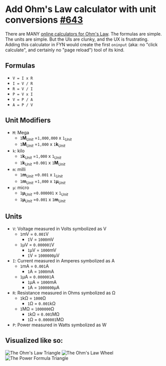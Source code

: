 #  Add Ohm's Law calculator with unit conversions [#643][issue]
There are MANY [online calculators for Ohm's Law][calculator1]. The formulas are simple. The units are simple. But the UIs are clunky, and the UX is frustrating. Adding this calculator in FYN would create the first `oninput` (aka: no "click calculate", and certainly no "page reload") tool of its kind.

## Formulas
- `V = I x R`
- `I = V / R`
- `R = V / I`
- `P = V x I`
- `V = P / A`
- `A = P / V`

## Unit Modifiers
- `M`: Mega
  - `1`**M**<sub>*Unit*</sub> =`1,000,000` x `1`<sub>*Unit*</sub>
  - `1`**M**<sub>*Unit*</sub> =`1,000` x `1`**k**<sub>*Unit*</sub>
- `k`: kilo
  - `1`**k**<sub>*Unit*</sub> =`1,000` x `1`<sub>*Unit*</sub>
  - `1`**k**<sub>*Unit*</sub> =`0.001` x `1`**M**<sub>*Unit*</sub>
- `m`: milli
  - `1`**m**<sub>*Unit*</sub> =`0.001` x `1`<sub>*Unit*</sub>
  - `1`**m**<sub>*Unit*</sub> =`1,000` x `1`**µ**<sub>*Unit*</sub>
- `µ`: micro
  - `1`**µ**<sub>*Unit*</sub> =`0.000001` x `1`<sub>*Unit*</sub>
  - `1`**µ**<sub>*Unit*</sub> =`0.001` x `1`**m**<sub>*Unit*</sub>

## Units
- `V`: Voltage measured in Volts symbolized as V
  - `1`mV = `0.001`V
    - `1`V = `1000`mV
  - `1`µV = `0.000001`V
    - `1`µV = `1000`mV
    - `1`V = `1000000`µV
- `I`: Current measured in Amperes symbolized as A
  - `1`mA = `0.001`A
    - `1`A = `1000`mA
  - `1`µA = `0.000001`A
    - `1`µA = `1000`mA
    - `1`A = `1000000`µA
- `R`: Resistance measured in Ohms symbolized as Ω
  - `1`kΩ = `1000`Ω
    - `1`Ω = `0.001`kΩ
  - `1`MΩ = `1000000`Ω
    - `1`kΩ = `0.001`MΩ
    - `1`Ω = `0.000001`MΩ
- `P`: Power measured in Watts symbolized as W



## Visualized like so:
![The Ohm's Law Triangle][triangle]
![The Ohm's Law Wheel][wheel]
![The Power Formula Triangle][power]

[calculator1]: https://www.inchcalculator.com/ohms-law-calculator/
[triangle]: https://www.inchcalculator.com/wp-content/uploads/2022/09/ohms-law-triangle.png
[wheel]: https://www.inchcalculator.com/wp-content/uploads/2022/09/ohms-law-wheel.png
[power]: https://www.inchcalculator.com/wp-content/uploads/2022/09/power-formulas.png
[issue]: https://github.com/Srijita-Mandal/fix-your-nums/issues/643
